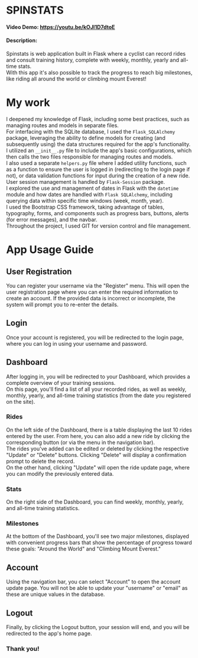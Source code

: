 # SPINSTATS
#### Video Demo:  https://youtu.be/kOJl1D7dtoE
#### Description:
Spinstats is web application built in Flask where a cyclist can record rides and consult training history, complete with weekly, monthly, yearly and all-time stats.\
With this app it's also possible to track the progress to reach big milestones, like riding all around the world or climbing mount Everest!

# My work
I deepened my knowledge of Flask, including some best practices, such as managing routes and models in separate files.  
For interfacing with the SQLite database, I used the `Flask_SQLAlchemy` package, leveraging the ability to define models for creating (and subsequently using) the data structures required for the app's functionality.  
I utilized an `__init__.py` file to include the app's basic configurations, which then calls the two files responsible for managing routes and models.  
I also used a separate `helpers.py` file where I added utility functions, such as a function to ensure the user is logged in (redirecting to the login page if not), or data validation functions for input during the creation of a new ride.  
User session management is handled by `Flask-Session` package.  
I explored the use and management of dates in Flask with the `datetime` module and how dates are handled with `Flask SQLAlchemy`, including querying data within specific time windows (week, month, year).  
I used the Bootstrap CSS framework, taking advantage of tables, typography, forms, and components such as progress bars, buttons, alerts (for error messages), and the navbar.  
Throughout the project, I used GIT for version control and file management.

# App Usage Guide  
## User Registration  
You can register your username via the "Register" menu. This will open the user registration page where you can enter the required information to create an account. If the provided data is incorrect or incomplete, the system will prompt you to re-enter the details.  

## Login  
Once your account is registered, you will be redirected to the login page, where you can log in using your username and password.  

## Dashboard  
After logging in, you will be redirected to your Dashboard, which provides a complete overview of your training sessions.  
On this page, you'll find a list of all your recorded rides, as well as weekly, monthly, yearly, and all-time training statistics (from the date you registered on the site).  

### Rides  
On the left side of the Dashboard, there is a table displaying the last 10 rides entered by the user. From here, you can also add a new ride by clicking the corresponding button (or via the menu in the navigation bar).  
The rides you've added can be edited or deleted by clicking the respective "Update" or "Delete" buttons. Clicking "Delete" will display a confirmation prompt to delete the record.  
On the other hand, clicking "Update" will open the ride update page, where you can modify the previously entered data.  

### Stats  
On the right side of the Dashboard, you can find weekly, monthly, yearly, and all-time training statistics.  

### Milestones  
At the bottom of the Dashboard, you'll see two major milestones, displayed with convenient progress bars that show the percentage of progress toward these goals: "Around the World" and "Climbing Mount Everest."  

## Account  
Using the navigation bar, you can select "Account" to open the account update page. You will not be able to update your "username" or "email" as these are unique values in the database.  

## Logout  
Finally, by clicking the Logout button, your session will end, and you will be redirected to the app's home page.  

### Thank you!